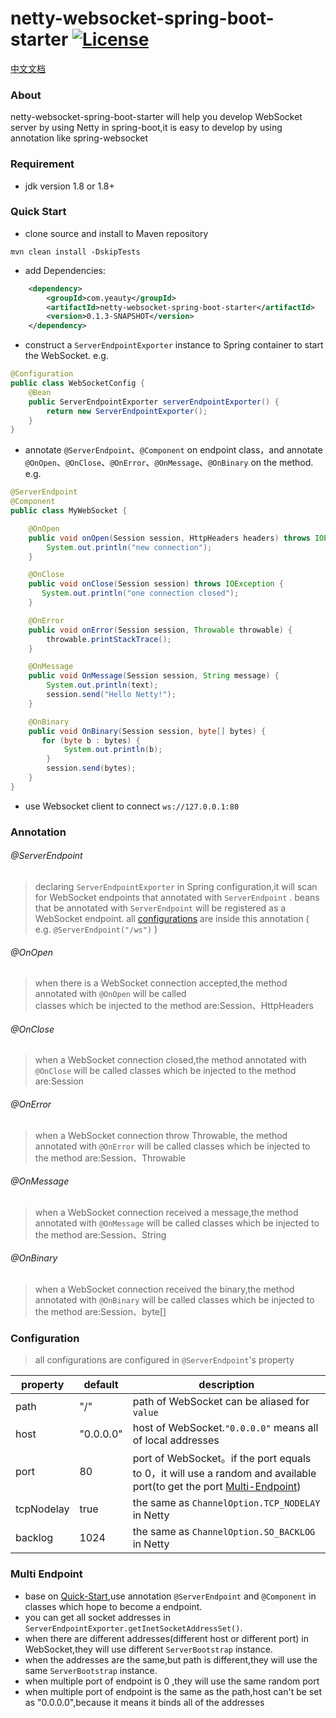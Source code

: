 netty-websocket-spring-boot-starter [![License](http://img.shields.io/:license-apache-brightgreen.svg)](http://www.apache.org/licenses/LICENSE-2.0.html)
===================================

[中文文档](https://github.com/YeautyYE/netty-websocket-spring-boot-starter/blob/master/README_zh.md)

### About
netty-websocket-spring-boot-starter will help you develop WebSocket server by using Netty in spring-boot,it is easy to develop by using annotation like spring-websocket 

### Requirement
- jdk version 1.8 or 1.8+


### Quick Start
- clone source and install to Maven repository

```
mvn clean install -DskipTests
```

- add Dependencies:

```xml
	<dependency>
		<groupId>com.yeauty</groupId>
		<artifactId>netty-websocket-spring-boot-starter</artifactId>
		<version>0.1.3-SNAPSHOT</version>
	</dependency>
```

- construct a `ServerEndpointExporter` instance to Spring container to start the WebSocket. e.g.

```java
@Configuration
public class WebSocketConfig {
    @Bean
    public ServerEndpointExporter serverEndpointExporter() {
        return new ServerEndpointExporter();
    }
}
```

- annotate `@ServerEndpoint`、`@Component` on endpoint class，and annotate `@OnOpen`、`@OnClose`、`@OnError`、`@OnMessage`、`@OnBinary` on the method. e.g.

```java
@ServerEndpoint
@Component
public class MyWebSocket {

    @OnOpen
    public void onOpen(Session session, HttpHeaders headers) throws IOException {
        System.out.println("new connection");
    }

    @OnClose
    public void onClose(Session session) throws IOException {
       System.out.println("one connection closed"); 
    }

    @OnError
    public void onError(Session session, Throwable throwable) {
        throwable.printStackTrace();
    }

    @OnMessage
    public void OnMessage(Session session, String message) {
        System.out.println(text);
		session.send("Hello Netty!");
    }

    @OnBinary
    public void OnBinary(Session session, byte[] bytes) {
       for (byte b : bytes) {
            System.out.println(b);
        }
		session.send(bytes); 
    }
}
```

- use Websocket client to connect `ws://127.0.0.1:80` 


### Annotation
###### @ServerEndpoint 
> declaring `ServerEndpointExporter` in Spring configuration,it will scan for WebSocket endpoints that annotated with `ServerEndpoint` .
> beans that be annotated with `ServerEndpoint` will be registered as a WebSocket endpoint.
> all [configurations](###Configuration) are inside this annotation ( e.g. `@ServerEndpoint("/ws")` )

###### @OnOpen 
> when there is a WebSocket connection accepted,the method annotated with `@OnOpen` will be called  
> classes which be injected to the method are:Session、HttpHeaders

###### @OnClose
> when a WebSocket connection closed,the method annotated with `@OnClose` will be called
> classes which be injected to the method are:Session

###### @OnError
> when a WebSocket connection throw Throwable, the method annotated with `@OnError` will be called
> classes which be injected to the method are:Session、Throwable

###### @OnMessage
> when a WebSocket connection received a message,the method annotated with `@OnMessage` will be called
> classes which be injected to the method are:Session、String

###### @OnBinary
> when a WebSocket connection received the binary,the method annotated with `@OnBinary` will be called
> classes which be injected to the method are:Session、byte[]

### Configuration
> all configurations are configured in `@ServerEndpoint`'s property 

| property  | default | description 
|---|---|---
|path|"/"|path of WebSocket can be aliased for `value`
|host|"0.0.0.0"|host of WebSocket.`"0.0.0.0"` means all of local addresses
|port|80|port of WebSocket。if the port equals to 0，it will use a random and available port(to get the port [Multi-Endpoint](#https://github.com/YeautyYE/netty-websocket-spring-boot-starter#multi-endpoint))
|tcpNodelay|true|the same as `ChannelOption.TCP_NODELAY` in Netty
|backlog|1024|the same as `ChannelOption.SO_BACKLOG` in Netty


### Multi Endpoint
- base on [Quick-Start](#https://github.com/YeautyYE/netty-websocket-spring-boot-starter#quick-start),use annotation `@ServerEndpoint` and `@Component` in classes which hope to become a endpoint.
- you can get all socket addresses in `ServerEndpointExporter.getInetSocketAddressSet()`.
- when there are different addresses(different host or different port) in WebSocket,they will use different `ServerBootstrap` instance.
- when the addresses are the same,but path is different,they will use the same `ServerBootstrap` instance.
- when multiple port of endpoint is 0 ,they will use the same random port
- when multiple port of endpoint is the same as the path,host can't be set as "0.0.0.0",because it means it binds all of the addresses


